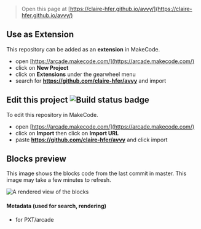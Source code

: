  


> Open this page at [https://claire-hfer.github.io/avvy/](https://claire-hfer.github.io/avvy/)

## Use as Extension

This repository can be added as an **extension** in MakeCode.

* open [https://arcade.makecode.com/](https://arcade.makecode.com/)
* click on **New Project**
* click on **Extensions** under the gearwheel menu
* search for **https://github.com/claire-hfer/avvy** and import

## Edit this project ![Build status badge](https://github.com/claire-hfer/avvy/workflows/MakeCode/badge.svg)

To edit this repository in MakeCode.

* open [https://arcade.makecode.com/](https://arcade.makecode.com/)
* click on **Import** then click on **Import URL**
* paste **https://github.com/claire-hfer/avvy** and click import

## Blocks preview

This image shows the blocks code from the last commit in master.
This image may take a few minutes to refresh.

![A rendered view of the blocks](https://github.com/claire-hfer/avvy/raw/master/.github/makecode/blocks.png)

#### Metadata (used for search, rendering)

* for PXT/arcade
<script src="https://makecode.com/gh-pages-embed.js"></script><script>makeCodeRender("{{ site.makecode.home_url }}", "{{ site.github.owner_name }}/{{ site.github.repository_name }}");</script>
